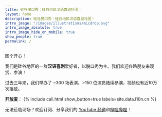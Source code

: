 ```yaml
---
title: 硅谷脱口秀：硅谷地区汉语喜剧社团！
layout: home
description: 硅谷脱口秀：硅谷地区汉语喜剧社团！
intro_image: "/images/illustrations/micdrop.svg"
intro_image_absolute: true
intro_image_hide_on_mobile: true
show_people: true
permalink: /
---
```


图个开心！

我们是硅谷地区的一群**汉语喜剧**爱好者，以脱口秀为主。我们欢迎各路朋友来观赏、参演！

过去三年来，我们举办了 ~300 场表演，>150 位演员陆续参演，视频也有近10万次播放。

**开放麦**：
{% include call.html show_button=true labels=site.data.l10n.cn %}

无法莅临现场？欢迎订阅、分享我们的 [YouTube 频道](https://www.youtube.com/channel/UCqG1oe7CjCghQdZDldNKT0A/featured)和[哔哩哔哩](https://space.bilibili.com/482647119)！
